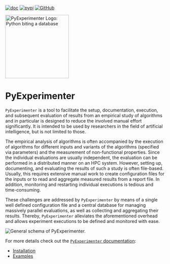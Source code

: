 [![doc](https://img.shields.io/badge/doc-success-success)](https://tornede.github.io/py_experimenter)
[![pypi](https://img.shields.io/pypi/v/py_experimenter)](https://pypi.org/project/py-experimenter/)
[![GitHub](https://img.shields.io/github/license/tornede/py_experimenter)](https://tornede.github.io/py_experimenter/license.html)

<img src="docs/source/_static/py-experimenter-logo.png" alt="PyExperimenter Logo: Python biting a database" width="200px"/>

# PyExperimenter

`PyExperimenter` is a tool to facilitate the setup, documentation, execution, and subsequent evaluation of results from an empirical study of algorithms and in particular is designed to reduce the involved manual effort significantly.
It is intended to be used by researchers in the field of artificial intelligence, but is not limited to those.

The empirical analysis of algorithms is often accompanied by the execution of algorithms for different inputs and variants of the algorithms (specified via parameters) and the measurement of non-functional properties.
Since the individual evaluations are usually independent, the evaluation can be performed in a distributed manner on an HPC system.
However, setting up, documenting, and evaluating the results of such a study is often file-based.
Usually, this requires extensive manual work to create configuration files for the inputs or to read and aggregate measured results from a report file.
In addition, monitoring and restarting individual executions is tedious and time-consuming.

These challenges are addressed by `PyExperimenter` by means of a single well defined configuration file and a central database for managing massively parallel evaluations, as well as collecting and aggregating their results.
Thereby, `PyExperimenter` alleviates the aforementioned overhead and allows experiment executions to be defined and monitored with ease.

![General schema of `PyExperimenter`.](docs/source/_static/workflow.png)

For more details check out the [`PyExperimenter` documentation](https://tornede.github.io/py_experimenter/):

- [Installation](https://tornede.github.io/py_experimenter/installation.html)
- [Examples](https://tornede.github.io/py_experimenter/examples/example_general_usage.html)
